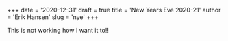 +++
date = '2020-12-31'
draft = true
title = 'New Years Eve 2020-21'
author = 'Erik Hansen'
slug = 'nye'
+++

This is not working how I want it to!!
